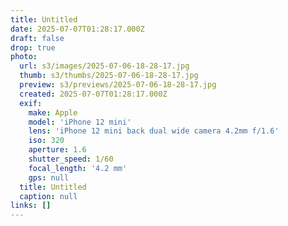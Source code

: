 ```yaml
---
title: Untitled
date: 2025-07-07T01:28:17.000Z
draft: false
drop: true
photo:
  url: s3/images/2025-07-06-18-28-17.jpg
  thumb: s3/thumbs/2025-07-06-18-28-17.jpg
  preview: s3/previews/2025-07-06-18-28-17.jpg
  created: 2025-07-07T01:28:17.000Z
  exif:
    make: Apple
    model: 'iPhone 12 mini'
    lens: 'iPhone 12 mini back dual wide camera 4.2mm f/1.6'
    iso: 320
    aperture: 1.6
    shutter_speed: 1/60
    focal_length: '4.2 mm'
    gps: null
  title: Untitled
  caption: null
links: []
---
```


